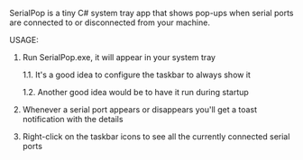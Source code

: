 SerialPop is a tiny C# system tray app that shows pop-ups when serial ports are connected to or disconnected from your machine.

USAGE:
1. Run SerialPop.exe, it will appear in your system tray

   1.1. It's a good idea to configure the taskbar to always show it

   1.2. Another good idea would be to have it run during startup

2. Whenever a serial port appears or disappears you'll get a toast notification with the details

3. Right-click on the taskbar icons to see all the currently connected serial ports
